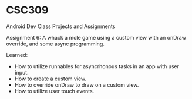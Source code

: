 # CSC309
Android Dev Class Projects and Assignments

Assignment 6: A whack a mole game using a custom view with an onDraw override, and some async programming.

Learned: 

- How to utilize runnables for asyncrhonous tasks in an app with user input.
- How to create a custom view.
- How to override onDraw to draw on a custom view.
- How to utilize user touch events.
